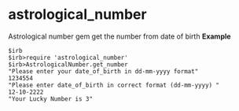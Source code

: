 # astrological_number
Astrological number gem get the number from date of birth **Example**


```
$irb
$irb>require 'astrological_number'
$irb>AstrologicalNumber.get_number
"Please enter your date_of_birth in dd-mm-yyyy format"
1234554
"Please enter date_of_birth in correct format (dd-mm-yyyy) "
12-10-2222
"Your Lucky Number is 3"

```
